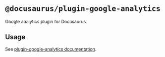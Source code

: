 # `@docusaurus/plugin-google-analytics`

Google analytics plugin for Docusaurus.

## Usage

See [plugin-google-analytics documentation](https://docusaurus.io/docs/api/plugins/@docusaurus/plugin-google-analytics).
